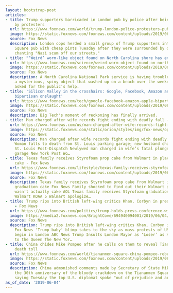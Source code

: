 ```yaml
---
layout: bootstrap-post
articles:
- title: Trump supporters barricaded in London pub by police after being surrounded
    by protesters
  url: https://www.foxnews.com/world/trump-london-police-protesters-pub-barricade-blimp
  image: https://static.foxnews.com/foxnews.com/content/uploads/2019/06/Trump-Protest-AP-2.jpg
  source: Fox News
  description: London cops herded a small group of Trump supporters into a Trafalgar
    Square pub with cheap pints Tuesday after they were surrounded by demonstrators
    chanting "Nazi scum off our streets."
- title: "‘Weird’ worm-like object found on North Carolina shore has experts puzzled"
  url: https://www.foxnews.com/science/weird-worm-object-found-on-north-carolina-shore-has-experts-puzzled
  image: https://static.foxnews.com/foxnews.com/content/uploads/2019/06/NC-object-on-beach.jpg
  source: Fox News
  description: A North Carolina National Park service is having trouble identifying
    a mysterious, spiny object that washed up on a beach over the weekend and has
    asked for the public’s help.
- title: 'Silicon Valley in the crosshairs: Google, Facebook, Amazon and Apple face
    bipartisan onslaught'
  url: https://www.foxnews.com/tech/google-facebook-amazon-apple-bipartisan-onslaught
  image: https://static.foxnews.com/foxnews.com/content/uploads/2019/06/anitrust.jpg
  source: Fox News
  description: Big Tech's moment of reckoning has finally arrived.
- title: Man charged after wife records fight ending with deadly fall - Fox News
  url: https://www.foxnews.com/us/man-charged-after-wife-records-fight-ending-with-deadly-fall
  image: https://static.foxnews.com/static/orion/styles/img/fox-news/og/og-fox-news.png
  source: Fox News
  description: Man charged after wife records fight ending with deadly fall Fox News
    Woman falls to death from St. Louis parking garage; new husband charged with assault
    St. Louis Post-Dispatch Newlywed man charged in wife’s fatal plunge from parking
    garage New York Post Wo…
- title: Texas family receives Styrofoam prop cake from Walmart in place of graduation
    cake - Fox News
  url: https://www.foxnews.com/lifestyle/texas-family-receives-styrofoam-prop-cake-from-walmart-in-place-of-graduation-cake
  image: https://static.foxnews.com/foxnews.com/content/uploads/2019/06/Styrofoam-Grad-Cake-Nellie-Flores.jpg
  source: Fox News
  description: Texas family receives Styrofoam prop cake from Walmart in place of
    graduation cake Fox News Family shocked to find out their Walmart graduation cake
    wasn't actually cake AOL Texas family receives Styrofoam graduation cake from
    Walmart KOAA 5 Walmart apologize…
- title: Trump rips into British left-wing critics Khan, Corbyn in press conference
    - Fox News
  url: https://www.foxnews.com/politics/trump-holds-press-conference-with-uk-pm-theresa-may-tells-her-to-stick-around-for-trade-deal
  image: https://media2.foxnews.com/BrightCove/694940094001/2019/06/04/694940094001_6044420448001_6044413307001-vs.jpg
  source: Fox News
  description: Trump rips into British left-wing critics Khan, Corbyn in press conference
    Fox News 'Trump baby' blimp takes to the sky as mass protests of US president
    begin in London ABC News Trump Insults London Mayor as ‘Loser’ as He Pays Tribute
    to the Queen The New Yor…
- title: China chides Mike Pompeo after he calls on them to reveal Tiananmen Square
    death toll
  url: https://www.foxnews.com/world/tiananmen-square-china-pompeo-rebuke-death-toll
  image: https://static.foxnews.com/foxnews.com/content/uploads/2019/06/beijing3.jpg
  source: Fox News
  description: China admonished comments made by Secretary of State Mike Pompeo about
    the 30th anniversary of the bloody crackdown on the Tiananmen Square protest,
    saying Tuesday the top U.S. diplomat spoke "out of prejudice and arrogance."
as_of_date: '2019-06-04'
---
```


